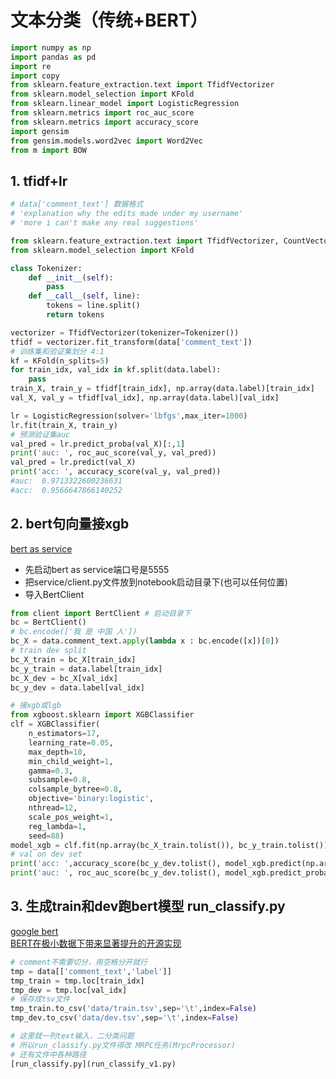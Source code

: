 # 文本分类（传统+BERT）

```python
import numpy as np
import pandas as pd
import re
import copy
from sklearn.feature_extraction.text import TfidfVectorizer
from sklearn.model_selection import KFold
from sklearn.linear_model import LogisticRegression
from sklearn.metrics import roc_auc_score
from sklearn.metrics import accuracy_score
import gensim
from gensim.models.word2vec import Word2Vec
from m import BOW
```

## 1. tfidf+lr

```python
# data['comment_text'] 数据格式
# 'explanation why the edits made under my username'
# 'more i can't make any real suggestions'

from sklearn.feature_extraction.text import TfidfVectorizer, CountVectorizer
from sklearn.model_selection import KFold

class Tokenizer:
    def __init__(self):
        pass
    def __call__(self, line):
        tokens = line.split()
        return tokens

vectorizer = TfidfVectorizer(tokenizer=Tokenizer())
tfidf = vectorizer.fit_transform(data['comment_text'])
# 训练集和验证集划分 4:1
kf = KFold(n_splits=5)
for train_idx, val_idx in kf.split(data.label):
    pass
train_X, train_y = tfidf[train_idx], np.array(data.label)[train_idx]
val_X, val_y = tfidf[val_idx], np.array(data.label)[val_idx]

lr = LogisticRegression(solver='lbfgs',max_iter=1000)
lr.fit(train_X, train_y)
# 预测验证集auc
val_pred = lr.predict_proba(val_X)[:,1]
print('auc: ', roc_auc_score(val_y, val_pred))
val_pred = lr.predict(val_X)
print('acc: ', accuracy_score(val_y, val_pred))
#auc:  0.9713322600236631
#acc:  0.9566647866140252
```

## 2. bert句向量接xgb

[bert as service](https://github.com/hanxiao/bert-as-service)<br>
 
 - 先启动bert as service端口号是5555
 - 把service/client.py文件放到notebook启动目录下(也可以任何位置)
 - 导入BertClient
```python
from client import BertClient # 启动目录下
bc = BertClient()
# bc.encode(['我 是 中国 人'])
bc_X = data.comment_text.apply(lambda x : bc.encode([x])[0])
# train dev split
bc_X_train = bc_X[train_idx]
bc_y_train = data.label[train_idx]
bc_X_dev = bc_X[val_idx]
bc_y_dev = data.label[val_idx]

# 接xgb或lgb
from xgboost.sklearn import XGBClassifier
clf = XGBClassifier(
    n_estimators=17,
    learning_rate=0.05,
    max_depth=10,
    min_child_weight=1,
    gamma=0.3,
    subsample=0.8,
    colsample_bytree=0.8,
    objective='binary:logistic',
    nthread=12,
    scale_pos_weight=1,
    reg_lambda=1,
    seed=88)
model_xgb = clf.fit(np.array(bc_X_train.tolist()), bc_y_train.tolist())
# val on dev set
print('acc: ',accuracy_score(bc_y_dev.tolist(), model_xgb.predict(np.array(bc_X_dev.tolist()))))
print('auc: ', roc_auc_score(bc_y_dev.tolist(), model_xgb.predict_proba(np.array(bc_X_dev.tolist()))[:,1]))
```

## 3. 生成train和dev跑bert模型 run_classify.py

[google bert](https://github.com/google-research/bert/)<br>
[BERT在极小数据下带来显著提升的开源实现](https://mp.weixin.qq.com/s?__biz=MzIwMTc4ODE0Mw==&mid=2247493161&idx=1&sn=58ddcd071602c42dda93275289311bb3&chksm=96ea39a9a19db0bf15df95cc9961064a3bab4e4a0b8d25a9bfb45c154942330b9cdb0abe0f4b&scene=0&xtrack=1#rd)<br>

```python
# comment不需要切分，用空格分开就行
tmp = data[['comment_text','label']]
tmp_train = tmp.loc[train_idx]
tmp_dev = tmp.loc[val_idx]
# 保存成tsv文件
tmp_train.to_csv('data/train.tsv',sep='\t',index=False)
tmp_dev.to_csv('data/dev.tsv',sep='\t',index=False)

# 这里就一列text输入，二分类问题
# 所以run_classify.py文件得改 MRPC任务(MrpcProcessor)
# 还有文件中各种路径
[run_classify.py](run_classify_v1.py)
```


